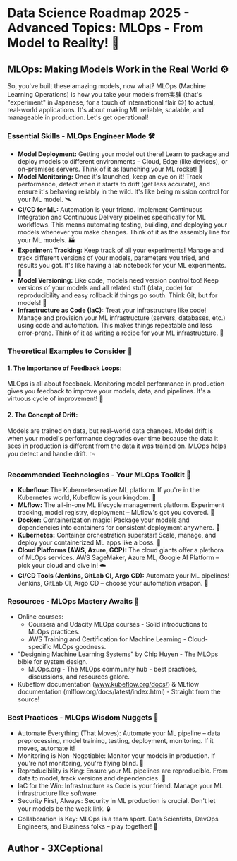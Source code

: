 # Data Science Roadmap 2025 - Advanced Topics: MLOps - From Model to Reality! 🚀

## MLOps: Making Models Work in the Real World ⚙️

So, you've built these amazing models, now what? MLOps (Machine Learning Operations) is how you take your models from実験 (that's "experiment" in Japanese, for a touch of international flair 😉) to actual, real-world applications. It's about making ML reliable, scalable, and manageable in production. Let's get operational!

### Essential Skills - MLOps Engineer Mode 🛠️

*   **Model Deployment:** Getting your model out there! Learn to package and deploy models to different environments – Cloud, Edge (like devices), or on-premises servers. Think of it as launching your ML rocket! 🚀
*   **Model Monitoring:** Once it's launched, keep an eye on it! Track performance, detect when it starts to drift (get less accurate), and ensure it's behaving reliably in the wild. It's like being mission control for your ML model. 🛰️
*   **CI/CD for ML:**  Automation is your friend. Implement Continuous Integration and Continuous Delivery pipelines specifically for ML workflows. This means automating testing, building, and deploying your models whenever you make changes. Think of it as the assembly line for your ML models. 🏭
*   **Experiment Tracking:** Keep track of all your experiments! Manage and track different versions of your models, parameters you tried, and results you got. It's like having a lab notebook for your ML experiments. 🧪
*   **Model Versioning:** Like code, models need version control too! Keep versions of your models and all related stuff (data, code) for reproducibility and easy rollback if things go south. Think Git, but for models! 🌳
*   **Infrastructure as Code (IaC):**  Treat your infrastructure like code! Manage and provision your ML infrastructure (servers, databases, etc.) using code and automation. This makes things repeatable and less error-prone. Think of it as writing a recipe for your ML infrastructure. 📝

### Theoretical Examples to Consider 🤔

#### 1. The Importance of Feedback Loops:

MLOps is all about feedback. Monitoring model performance in production gives you feedback to improve your models, data, and pipelines. It's a virtuous cycle of improvement! 🔄

#### 2. The Concept of Drift:

Models are trained on data, but real-world data changes. Model drift is when your model's performance degrades over time because the data it sees in production is different from the data it was trained on. MLOps helps you detect and handle drift. 📉

### Recommended Technologies - Your MLOps Toolkit 🧰

*   **Kubeflow:** The Kubernetes-native ML platform. If you're in the Kubernetes world, Kubeflow is your kingdom. 👑
*   **MLflow:** The all-in-one ML lifecycle management platform. Experiment tracking, model registry, deployment – MLflow's got you covered. 🧰
*   **Docker:** Containerization magic! Package your models and dependencies into containers for consistent deployment anywhere. 🐳
*   **Kubernetes:** Container orchestration superstar! Scale, manage, and deploy your containerized ML apps like a boss. 🚀
*   **Cloud Platforms (AWS, Azure, GCP):** The cloud giants offer a plethora of MLOps services. AWS SageMaker, Azure ML, Google AI Platform – pick your cloud and dive in! ☁️
*   **CI/CD Tools (Jenkins, GitLab CI, Argo CD):** Automate your ML pipelines! Jenkins, GitLab CI, Argo CD – choose your automation weapon. 🤖

### Resources - MLOps Mastery Awaits 🚀

*   Online courses:
    *   Coursera and Udacity MLOps courses - Solid introductions to MLOps practices.
    *   AWS Training and Certification for Machine Learning - Cloud-specific MLOps goodness.
*   "Designing Machine Learning Systems" by Chip Huyen - The MLOps bible for system design.
    *   MLOps.org - The MLOps community hub - best practices, discussions, and resources galore.
*   Kubeflow documentation (www.kubeflow.org/docs/) & MLflow documentation (mlflow.org/docs/latest/index.html) - Straight from the source!

### Best Practices - MLOps Wisdom Nuggets 🧠

*   Automate Everything (That Moves): Automate your ML pipeline – data preprocessing, model training, testing, deployment, monitoring. If it moves, automate it! 
*   Monitoring is Non-Negotiable: Monitor your models in production. If you're not monitoring, you're flying blind. 🙈
*   Reproducibility is King: Ensure your ML pipelines are reproducible. From data to model, track versions and dependencies. 👑
*   IaC for the Win: Infrastructure as Code is your friend. Manage your ML infrastructure like software. 
*   Security First, Always: Security in ML production is crucial. Don't let your models be the weak link. 🔒
*   Collaboration is Key: MLOps is a team sport. Data Scientists, DevOps Engineers, and Business folks – play together! 🤝

## Author - 3XCeptional